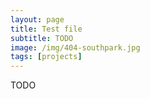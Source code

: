 ```yaml
---
layout: page
title: Test file
subtitle: TODO
image: /img/404-southpark.jpg
tags: [projects]
---
```



TODO
